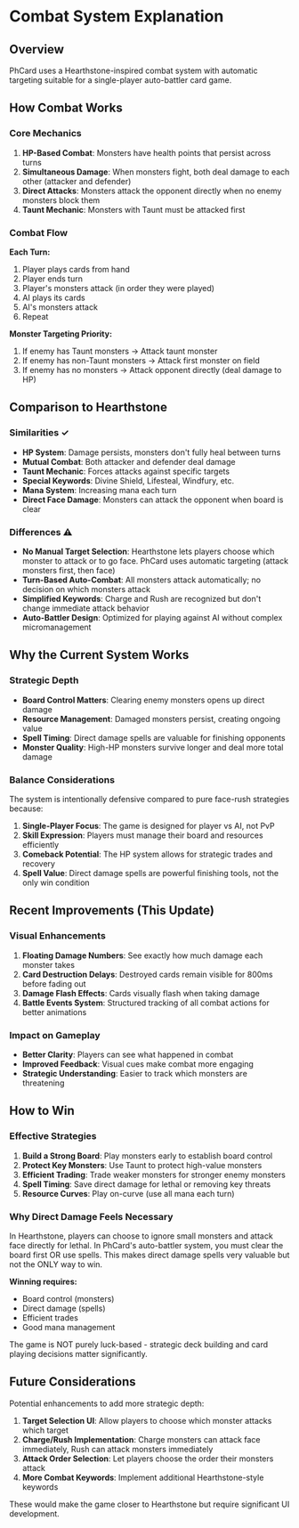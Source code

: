 # Combat System Explanation

## Overview

PhCard uses a Hearthstone-inspired combat system with automatic targeting suitable for a single-player auto-battler card game.

## How Combat Works

### Core Mechanics

1. **HP-Based Combat**: Monsters have health points that persist across turns
2. **Simultaneous Damage**: When monsters fight, both deal damage to each other (attacker and defender)
3. **Direct Attacks**: Monsters attack the opponent directly when no enemy monsters block them
4. **Taunt Mechanic**: Monsters with Taunt must be attacked first

### Combat Flow

**Each Turn:**
1. Player plays cards from hand
2. Player ends turn
3. Player's monsters attack (in order they were played)
4. AI plays its cards
5. AI's monsters attack
6. Repeat

**Monster Targeting Priority:**
1. If enemy has Taunt monsters → Attack taunt monster
2. If enemy has non-Taunt monsters → Attack first monster on field
3. If enemy has no monsters → Attack opponent directly (deal damage to HP)

## Comparison to Hearthstone

### Similarities ✓

- **HP System**: Damage persists, monsters don't fully heal between turns
- **Mutual Combat**: Both attacker and defender deal damage
- **Taunt Mechanic**: Forces attacks against specific targets
- **Special Keywords**: Divine Shield, Lifesteal, Windfury, etc.
- **Mana System**: Increasing mana each turn
- **Direct Face Damage**: Monsters can attack the opponent when board is clear

### Differences ⚠️

- **No Manual Target Selection**: Hearthstone lets players choose which monster to attack or to go face. PhCard uses automatic targeting (attack monsters first, then face)
- **Turn-Based Auto-Combat**: All monsters attack automatically; no decision on which monsters attack
- **Simplified Keywords**: Charge and Rush are recognized but don't change immediate attack behavior
- **Auto-Battler Design**: Optimized for playing against AI without complex micromanagement

## Why the Current System Works

### Strategic Depth
- **Board Control Matters**: Clearing enemy monsters opens up direct damage
- **Resource Management**: Damaged monsters persist, creating ongoing value
- **Spell Timing**: Direct damage spells are valuable for finishing opponents
- **Monster Quality**: High-HP monsters survive longer and deal more total damage

### Balance Considerations

The system is intentionally defensive compared to pure face-rush strategies because:

1. **Single-Player Focus**: The game is designed for player vs AI, not PvP
2. **Skill Expression**: Players must manage their board and resources efficiently  
3. **Comeback Potential**: The HP system allows for strategic trades and recovery
4. **Spell Value**: Direct damage spells are powerful finishing tools, not the only win condition

## Recent Improvements (This Update)

### Visual Enhancements
1. **Floating Damage Numbers**: See exactly how much damage each monster takes
2. **Card Destruction Delays**: Destroyed cards remain visible for 800ms before fading out
3. **Damage Flash Effects**: Cards visually flash when taking damage
4. **Battle Events System**: Structured tracking of all combat actions for better animations

### Impact on Gameplay
- **Better Clarity**: Players can see what happened in combat
- **Improved Feedback**: Visual cues make combat more engaging
- **Strategic Understanding**: Easier to track which monsters are threatening

## How to Win

### Effective Strategies

1. **Build a Strong Board**: Play monsters early to establish board control
2. **Protect Key Monsters**: Use Taunt to protect high-value monsters
3. **Efficient Trading**: Trade weaker monsters for stronger enemy monsters
4. **Spell Timing**: Save direct damage for lethal or removing key threats
5. **Resource Curves**: Play on-curve (use all mana each turn)

### Why Direct Damage Feels Necessary

In Hearthstone, players can choose to ignore small monsters and attack face directly for lethal. In PhCard's auto-battler system, you must clear the board first OR use spells. This makes direct damage spells very valuable but not the ONLY way to win.

**Winning requires:**
- Board control (monsters)
- Direct damage (spells)  
- Efficient trades
- Good mana management

The game is NOT purely luck-based - strategic deck building and card playing decisions matter significantly.

## Future Considerations

Potential enhancements to add more strategic depth:

1. **Target Selection UI**: Allow players to choose which monster attacks which target
2. **Charge/Rush Implementation**: Charge monsters can attack face immediately, Rush can attack monsters immediately
3. **Attack Order Selection**: Let players choose the order their monsters attack
4. **More Combat Keywords**: Implement additional Hearthstone-style keywords

These would make the game closer to Hearthstone but require significant UI development.
